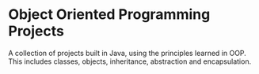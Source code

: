 # Object Oriented Programming Projects

A collection of projects built in Java, using the principles learned in OOP. This includes classes, objects, inheritance, abstraction and encapsulation. 
